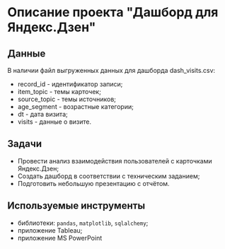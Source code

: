 # Описание проекта "Дашборд для Яндекс.Дзен"

## Данные
В наличии файл выгруженных данных для дашборда dash_visits.csv:
- record_id - идентификатор записи;
- item_topic - темы карточек;
- source_topic - темы источников;
- age_segment - возрастные категории;
- dt - дата визита;
- visits - данные о визите.

## Задачи
- Провести анализ взаимодействия пользователей с карточками Яндекс.Дзен;
- Создать дашборд в соответствии с техническим заданием;
- Подготовить небольшую презентацию с отчётом.

## Используемые инструменты
- библиотеки: `pandas`, `matplotlib`, `sqlalchemy`;
- приложение Tableau;
- приложение MS PowerPoint
